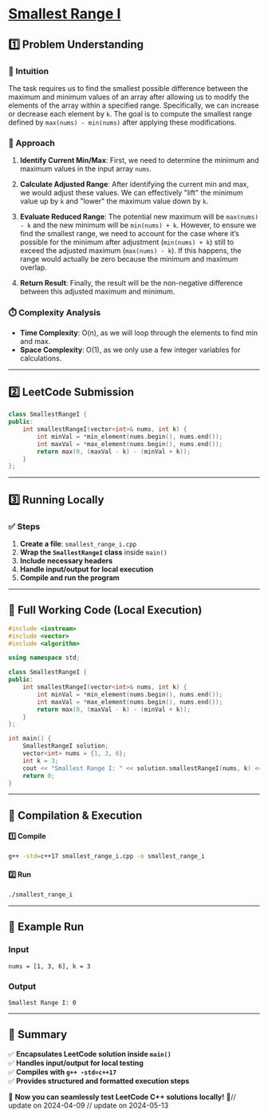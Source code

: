# **[Smallest Range I](https://leetcode.com/problems/smallest-range-i/description/)**  

## **1️⃣ Problem Understanding**  
### **📌 Intuition**  
The task requires us to find the smallest possible difference between the maximum and minimum values of an array after allowing us to modify the elements of the array within a specified range. Specifically, we can increase or decrease each element by `k`. The goal is to compute the smallest range defined by `max(nums) - min(nums)` after applying these modifications.

### **🚀 Approach**  
1. **Identify Current Min/Max**: First, we need to determine the minimum and maximum values in the input array `nums`.
  
2. **Calculate Adjusted Range**: After identifying the current min and max, we would adjust these values. We can effectively "lift" the minimum value up by `k` and "lower" the maximum value down by `k`.

3. **Evaluate Reduced Range**: The potential new maximum will be `max(nums) - k` and the new minimum will be `min(nums) + k`. However, to ensure we find the smallest range, we need to account for the case where it’s possible for the minimum after adjustment (`min(nums) + k`) still to exceed the adjusted maximum (`max(nums) - k`). If this happens, the range would actually be zero because the minimum and maximum overlap.

4. **Return Result**: Finally, the result will be the non-negative difference between this adjusted maximum and minimum.

### **⏱️ Complexity Analysis**  
- **Time Complexity**: O(n), as we will loop through the elements to find min and max.
- **Space Complexity**: O(1), as we only use a few integer variables for calculations.

---  

## **2️⃣ LeetCode Submission**  
```cpp
class SmallestRangeI {
public:
    int smallestRangeI(vector<int>& nums, int k) {
        int minVal = *min_element(nums.begin(), nums.end());
        int maxVal = *max_element(nums.begin(), nums.end());
        return max(0, (maxVal - k) - (minVal + k));
    }
};
```  

---  

## **3️⃣ Running Locally**  
### **✅ Steps**  
1. **Create a file**: `smallest_range_i.cpp`  
2. **Wrap the `SmallestRangeI` class** inside `main()`  
3. **Include necessary headers**  
4. **Handle input/output for local execution**  
5. **Compile and run the program**  

---  

## **📝 Full Working Code (Local Execution)**  
```cpp
#include <iostream>
#include <vector>
#include <algorithm>

using namespace std;

class SmallestRangeI {
public:
    int smallestRangeI(vector<int>& nums, int k) {
        int minVal = *min_element(nums.begin(), nums.end());
        int maxVal = *max_element(nums.begin(), nums.end());
        return max(0, (maxVal - k) - (minVal + k));
    }
};

int main() {
    SmallestRangeI solution;
    vector<int> nums = {1, 3, 6};
    int k = 3;
    cout << "Smallest Range I: " << solution.smallestRangeI(nums, k) << endl; // Expected output: 0
    return 0;
}
```  

---  

## **🔧 Compilation & Execution**  
#### **1️⃣ Compile**  
```bash
g++ -std=c++17 smallest_range_i.cpp -o smallest_range_i
```  

#### **2️⃣ Run**  
```bash
./smallest_range_i
```  

---  

## **🎯 Example Run**  
### **Input**  
```
nums = [1, 3, 6], k = 3
```  
### **Output**  
```
Smallest Range I: 0
```  

---  

## **📌 Summary**  
✅ **Encapsulates LeetCode solution inside `main()`**  
✅ **Handles input/output for local testing**  
✅ **Compiles with `g++ -std=c++17`**  
✅ **Provides structured and formatted execution steps**  

🚀 **Now you can seamlessly test LeetCode C++ solutions locally!** 🚀// update on 2024-04-09
// update on 2024-05-13
